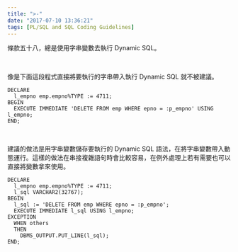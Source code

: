 ```yaml
---
title: ">-"
date: "2017-07-10 13:36:21"
tags: [PL/SQL and SQL Coding Guidelines]
---
```



條款五十八，總是使用字串變數去執行 Dynamic SQL。  

<!-- More -->

<br/>


像是下面這段程式直接將要執行的字串帶入執行 Dynamic SQL 就不被建議。  

```plsql
DECLARE
  l_empno emp.empno%TYPE := 4711;
BEGIN
  EXECUTE IMMEDIATE 'DELETE FROM emp WHERE epno = :p_empno' USING l_empno;
END;
```

<br/>


建議的做法是用字串變數儲存要執行的 Dynamic SQL 語法，在將字串變數帶入動態運行。這樣的做法在串接複雜語句時會比較容易，在例外處理上若有需要也可以直接將變數拿來使用。  

```plsql
DECLARE
  l_empno emp.empno%TYPE := 4711;
  l_sql VARCHAR2(32767);
BEGIN
  l_sql := 'DELETE FROM emp WHERE epno = :p_empno';
  EXECUTE IMMEDIATE l_sql USING l_empno;
EXCEPTION
  WHEN others
  THEN
    DBMS_OUTPUT.PUT_LINE(l_sql);
END;
```

